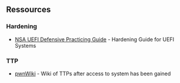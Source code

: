## Ressources

### Hardening

- [NSA UEFI Defensive Practicing Guide](https://www.nsa.gov/Portals/70/documents/what-we-do/cybersecurity/professional-resources/ctr-uefi-defensive-practices-guidance.pdf) - Hardening Guide for UEFI Systems

### TTP

- [pwnWiki](http://pwnwiki.io/#!index.md) - Wiki of TTPs after access to system has been gained
